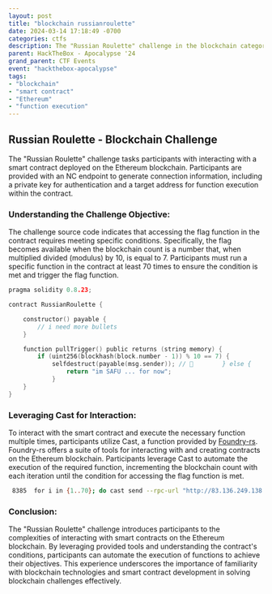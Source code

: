 ```yaml
---
layout: post
title: "blockchain russianroulette"
date: 2024-03-14 17:18:49 -0700
categories: ctfs
description: The "Russian Roulette" challenge in the blockchain category involves interacting with a smart contract deployed on the Ethereum blockchain. Participants utilize a provided NC endpoint to authenticate using a private key and execute functions with a target address. The challenge objective is to trigger the flag function in the contract by meeting specific conditions, such as a blockchain count divisible by ten.
parent: HackTheBox - Apocalypse '24
grand_parent: CTF Events
event: "hackthebox-apocalypse"
tags:
- "blockchain"
- "smart contract"
- "Ethereum"
- "function execution"
---
```


## Russian Roulette - Blockchain Challenge
The "Russian Roulette" challenge tasks participants with interacting with a smart contract deployed on the Ethereum blockchain. Participants are provided with an NC endpoint to generate connection information, including a private key for authentication and a target address for function execution within the contract.

### Understanding the Challenge Objective:
The challenge source code indicates that accessing the flag function in the contract requires meeting specific conditions. Specifically, the flag becomes available when the blockchain count is a number that, when multiplied divided (modulus) by 10, is equal to 7. Participants must run a specific function in the contract at least 70 times to ensure the condition is met and trigger the flag function.
```c
pragma solidity 0.8.23;

contract RussianRoulette {

    constructor() payable {
        // i need more bullets
    }

    function pullTrigger() public returns (string memory) {
        if (uint256(blockhash(block.number - 1)) % 10 == 7) {
            selfdestruct(payable(msg.sender)); //         } else {
                return "im SAFU ... for now";
            }
    }
}
```

### Leveraging Cast for Interaction:
To interact with the smart contract and execute the necessary function multiple times, participants utilize Cast, a function provided by [Foundry-rs](https://github.com/foundry-rs/foundry). Foundry-rs offers a suite of tools for interacting with and creating contracts on the Ethereum blockchain. Participants leverage Cast to automate the execution of the required function, incrementing the blockchain count with each iteration until the condition for accessing the flag function is met.

```sh
 8385  for i in {1..70}; do cast send --rpc-url "http://83.136.249.138:42431/" --private-key "<generated from NC endpoint>" <contract address generated from NC endpoint> "pullTrigger()"\n; done
```

### Conclusion:
The "Russian Roulette" challenge introduces participants to the complexities of interacting with smart contracts on the Ethereum blockchain. By leveraging provided tools and understanding the contract's conditions, participants can automate the execution of functions to achieve their objectives. This experience underscores the importance of familiarity with blockchain technologies and smart contract development in solving blockchain challenges effectively.

